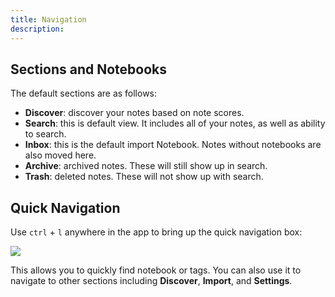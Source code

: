 ```yaml
---
title: Navigation
description: 
---
```


## Sections and Notebooks

The default sections are as follows:

- **Discover**: discover your notes based on note scores.
- **Search**: this is default view. It includes all of your notes, as well as ability to search.
- **Inbox**: this is the default import Notebook. Notes without notebooks are also moved here.
- **Archive**: archived notes. These will still show up in search.
- **Trash**: deleted notes. These will not show up with search.

## Quick Navigation

Use `ctrl` + `l` anywhere in the app to bring up the quick navigation box:

![](/images/quick-navigation.png)

This allows you to quickly find notebook or tags. You can also use it to navigate to other sections including **Discover**, **Import**, and **Settings**.

